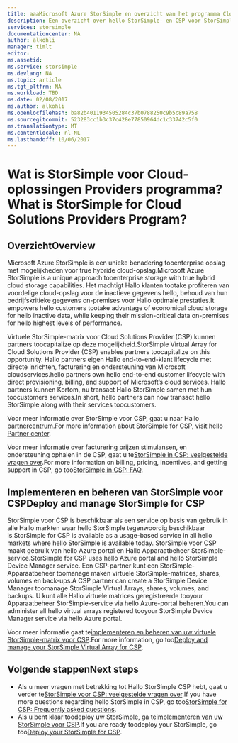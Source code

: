 ```yaml
---
title: aaaMicrosoft Azure StorSimple en overzicht van het programma Cloud oplossingen | Microsoft Docs
description: Een overzicht over hello StorSimple- en CSP voor StorSimple-partners.
services: storsimple
documentationcenter: NA
author: alkohli
manager: timlt
editor: 
ms.assetid: 
ms.service: storsimple
ms.devlang: NA
ms.topic: article
ms.tgt_pltfrm: NA
ms.workload: TBD
ms.date: 02/08/2017
ms.author: alkohli
ms.openlocfilehash: ba82b4011934505284c37b0788250c9b5c89a758
ms.sourcegitcommit: 523283cc1b3c37c428e77850964dc1c33742c5f0
ms.translationtype: MT
ms.contentlocale: nl-NL
ms.lasthandoff: 10/06/2017
---
```

# <a name="what-is-storsimple-for-cloud-solutions-providers-program"></a><span data-ttu-id="44863-103">Wat is StorSimple voor Cloud-oplossingen Providers programma?</span><span class="sxs-lookup"><span data-stu-id="44863-103">What is StorSimple for Cloud Solutions Providers Program?</span></span>


## <a name="overview"></a><span data-ttu-id="44863-104">Overzicht</span><span class="sxs-lookup"><span data-stu-id="44863-104">Overview</span></span>

<span data-ttu-id="44863-105">Microsoft Azure StorSimple is een unieke benadering tooenterprise opslag met mogelijkheden voor true hybride cloud-opslag.</span><span class="sxs-lookup"><span data-stu-id="44863-105">Microsoft Azure StorSimple is a unique approach tooenterprise storage with true hybrid cloud storage capabilities.</span></span> <span data-ttu-id="44863-106">Het machtigt Hallo klanten tootake profiteren van voordelige cloud-opslag voor de inactieve gegevens hello, behoud van hun bedrijfskritieke gegevens on-premises voor Hallo optimale prestaties.</span><span class="sxs-lookup"><span data-stu-id="44863-106">It empowers hello customers tootake advantage of economical cloud storage for hello inactive data, while keeping their mission-critical data on-premises for hello highest levels of performance.</span></span> 

<span data-ttu-id="44863-107">Virtuele StorSimple-matrix voor Cloud Solutions Provider (CSP) kunnen partners toocapitalize op deze mogelijkheid.</span><span class="sxs-lookup"><span data-stu-id="44863-107">StorSimple Virtual Array for Cloud Solutions Provider (CSP) enables partners toocapitalize on this opportunity.</span></span> <span data-ttu-id="44863-108">Hallo partners eigen Hallo end-to-end-klant lifecycle met directe inrichten, facturering en ondersteuning van Microsoft cloudservices.</span><span class="sxs-lookup"><span data-stu-id="44863-108">hello partners own hello end-to-end customer lifecycle with direct provisioning, billing, and support of Microsoft’s cloud services.</span></span> <span data-ttu-id="44863-109">Hallo partners kunnen Kortom, nu transact Hallo StorSimple samen met hun toocustomers services.</span><span class="sxs-lookup"><span data-stu-id="44863-109">In short, hello partners can now transact hello StorSimple along with their services toocustomers.</span></span>

<span data-ttu-id="44863-110">Voor meer informatie over StorSimple voor CSP, gaat u naar Hallo [partnercentrum](http://partnercenter.microsoft.com/).</span><span class="sxs-lookup"><span data-stu-id="44863-110">For more information about StorSimple for CSP, visit hello [Partner center](http://partnercenter.microsoft.com/).</span></span>

<span data-ttu-id="44863-111">Voor meer informatie over facturering prijzen stimulansen, en ondersteuning ophalen in de CSP, gaat u te[StorSimple in CSP: veelgestelde vragen over](storsimple-partner-csp-faq.md).</span><span class="sxs-lookup"><span data-stu-id="44863-111">For more information on billing, pricing, incentives, and getting support in CSP, go too[StorSimple in CSP: FAQ](storsimple-partner-csp-faq.md).</span></span> 

## <a name="deploy-and-manage-storsimple-for-csp"></a><span data-ttu-id="44863-112">Implementeren en beheren van StorSimple voor CSP</span><span class="sxs-lookup"><span data-stu-id="44863-112">Deploy and manage StorSimple for CSP</span></span>

<span data-ttu-id="44863-113">StorSimple voor CSP is beschikbaar als een service op basis van gebruik in alle Hallo markten waar hello StorSimple tegenwoordig beschikbaar is.</span><span class="sxs-lookup"><span data-stu-id="44863-113">StorSimple for CSP is available as a usage-based service in all hello markets where hello StorSimple is available today.</span></span> <span data-ttu-id="44863-114">StorSimple voor CSP maakt gebruik van hello Azure portal en Hallo Apparaatbeheer StorSimple-service.</span><span class="sxs-lookup"><span data-stu-id="44863-114">StorSimple for CSP uses hello Azure portal and hello StorSimple Device Manager service.</span></span> <span data-ttu-id="44863-115">Een CSP-partner kunt een StorSimple-Apparaatbeheer toomanage maken virtuele StorSimple-matrices, shares, volumes en back-ups.</span><span class="sxs-lookup"><span data-stu-id="44863-115">A CSP partner can create a StorSimple Device Manager toomanage StorSimple Virtual Arrays, shares, volumes, and backups.</span></span> <span data-ttu-id="44863-116">U kunt alle Hallo virtuele matrices geregistreerde tooyour Apparaatbeheer StorSimple-service via hello Azure-portal beheren.</span><span class="sxs-lookup"><span data-stu-id="44863-116">You can administer all hello virtual arrays registered tooyour StorSimple Device Manager service via hello Azure portal.</span></span>

<span data-ttu-id="44863-117">Voor meer informatie gaat te[implementeren en beheren van uw virtuele StorSimple-matrix voor CSP](storsimple-partner-csp-deploy.md).</span><span class="sxs-lookup"><span data-stu-id="44863-117">For more information, go too[Deploy and manage your StorSimple Virtual Array for CSP](storsimple-partner-csp-deploy.md).</span></span>

## <a name="next-steps"></a><span data-ttu-id="44863-118">Volgende stappen</span><span class="sxs-lookup"><span data-stu-id="44863-118">Next steps</span></span>

- <span data-ttu-id="44863-119">Als u meer vragen met betrekking tot Hallo StorSimple CSP hebt, gaat u verder te[StorSimple voor CSP: veelgestelde vragen over](storsimple-partner-csp-faq.md).</span><span class="sxs-lookup"><span data-stu-id="44863-119">If you have more questions regarding hello StorSimple in CSP, go too[StorSimple for CSP: Frequently asked questions](storsimple-partner-csp-faq.md).</span></span>
- <span data-ttu-id="44863-120">Als u bent klaar toodeploy uw StorSimple, ga te[implementeren van uw StorSimple voor CSP](storsimple-partner-csp-deploy.md).</span><span class="sxs-lookup"><span data-stu-id="44863-120">If you are ready toodeploy your StorSimple, go too[Deploy your StorSimple for CSP](storsimple-partner-csp-deploy.md).</span></span>
